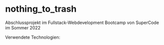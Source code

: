 # nothing_to_trash

Abschlussprojekt im Fullstack-Webdevelopment Bootcamp von SuperCode im Sommer 2022

Verwendete Technologien:
<i class="lab la-react"></i>
<i class="lab la-html5"></i>
